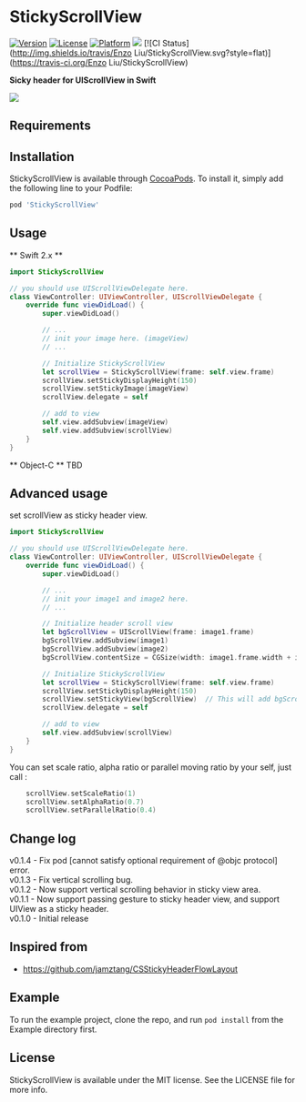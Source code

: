 # StickyScrollView

[![Version](https://img.shields.io/cocoapods/v/StickyScrollView.svg?style=flat)](http://cocoapods.org/pods/StickyScrollView)
[![License](https://img.shields.io/cocoapods/l/StickyScrollView.svg?style=flat)](http://cocoapods.org/pods/StickyScrollView)
[![Platform](https://img.shields.io/cocoapods/p/StickyScrollView.svg?style=flat)](http://cocoapods.org/pods/StickyScrollView)
![](https://img.shields.io/badge/language-swift_2\+-brightgreen.svg)
[![CI Status](http://img.shields.io/travis/Enzo Liu/StickyScrollView.svg?style=flat)](https://travis-ci.org/Enzo Liu/StickyScrollView)

**Sicky header for UIScrollView in Swift**

<img src="http://i.imgur.com/1urNt0X.gif" />

## Requirements

## Installation

StickyScrollView is available through [CocoaPods](http://cocoapods.org). To install
it, simply add the following line to your Podfile:

``` ruby
pod 'StickyScrollView'
```

## Usage
** Swift 2.x **
```swift
import StickyScrollView

// you should use UIScrollViewDelegate here.
class ViewController: UIViewController, UIScrollViewDelegate {
	override func viewDidLoad() {
        super.viewDidLoad()

        // ...
        // init your image here. (imageView)
        // ...

        // Initialize StickyScrollView
        let scrollView = StickyScrollView(frame: self.view.frame)
        scrollView.setStickyDisplayHeight(150)
        scrollView.setStickyImage(imageView)
        scrollView.delegate = self

        // add to view
        self.view.addSubview(imageView)
        self.view.addSubview(scrollView)
    }
}

```
** Object-C **
TBD

## Advanced usage
set scrollView as sticky header view.
```swift
import StickyScrollView

// you should use UIScrollViewDelegate here.
class ViewController: UIViewController, UIScrollViewDelegate {
    override func viewDidLoad() {
        super.viewDidLoad()

        // ...
        // init your image1 and image2 here. 
        // ...

        // Initialize header scroll view
        let bgScrollView = UIScrollView(frame: image1.frame)
        bgScrollView.addSubview(image1)
        bgScrollView.addSubview(image2)
        bgScrollView.contentSize = CGSize(width: image1.frame.width + image2.frame.width, height: image1.frame.height)

        // Initialize StickyScrollView
        let scrollView = StickyScrollView(frame: self.view.frame)
        scrollView.setStickyDisplayHeight(150)
        scrollView.setStickyView(bgScrollView)  // This will add bgScrollView into scrollView
        scrollView.delegate = self

        // add to view
        self.view.addSubview(scrollView)
    }
}
```

You can set scale ratio, alpha ratio or parallel moving ratio by your self, just call :
```swift
    scrollView.setScaleRatio(1)
    scrollView.setAlphaRatio(0.7)
    scrollView.setParallelRatio(0.4)
```

## Change log
v0.1.4 - Fix pod [cannot satisfy optional requirement of @objc protocol] error.  
v0.1.3 - Fix vertical scrolling bug.  
v0.1.2 - Now support vertical scrolling behavior in sticky view area.  
v0.1.1 - Now support passing gesture to sticky header view, and support UIView as a sticky header.  
v0.1.0 - Initial release

## Inspired from
- <https://github.com/jamztang/CSStickyHeaderFlowLayout>

## Example

To run the example project, clone the repo, and run `pod install` from the Example directory first.

## License

StickyScrollView is available under the MIT license. See the LICENSE file for more info.
